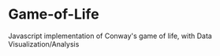 # Game-of-Life
Javascript implementation of Conway's game of life, with Data Visualization/Analysis

